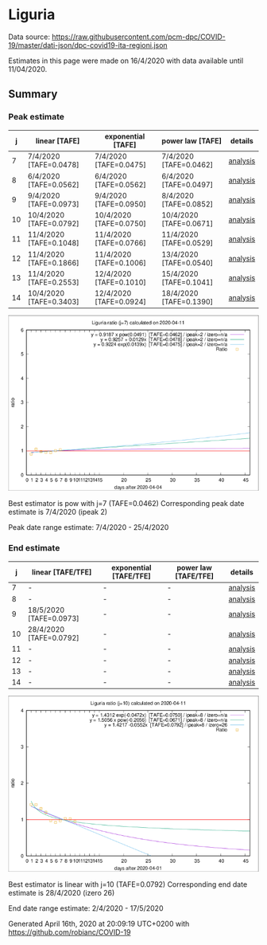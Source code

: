 # Liguria


Data source: https://raw.githubusercontent.com/pcm-dpc/COVID-19/master/dati-json/dpc-covid19-ita-regioni.json

Estimates in this page were made on 16/4/2020 with data available until 11/04/2020.


## Summary 

### Peak estimate 
|j|linear [TAFE]|exponential [TAFE]|power law [TAFE]|details|
|---|----|-----------|---------|-------|
|7|7/4/2020 [TAFE=0.0478]|7/4/2020 [TAFE=0.0475]|7/4/2020 [TAFE=0.0462]|[analysis](COVID-19_liguria_j7_2020-04-11.md)|
|8|6/4/2020 [TAFE=0.0562]|6/4/2020 [TAFE=0.0562]|6/4/2020 [TAFE=0.0497]|[analysis](COVID-19_liguria_j8_2020-04-11.md)|
|9|9/4/2020 [TAFE=0.0973]|9/4/2020 [TAFE=0.0950]|8/4/2020 [TAFE=0.0852]|[analysis](COVID-19_liguria_j9_2020-04-11.md)|
|10|10/4/2020 [TAFE=0.0792]|10/4/2020 [TAFE=0.0750]|10/4/2020 [TAFE=0.0671]|[analysis](COVID-19_liguria_j10_2020-04-11.md)|
|11|11/4/2020 [TAFE=0.1048]|11/4/2020 [TAFE=0.0766]|11/4/2020 [TAFE=0.0529]|[analysis](COVID-19_liguria_j11_2020-04-11.md)|
|12|11/4/2020 [TAFE=0.1866]|11/4/2020 [TAFE=0.1006]|13/4/2020 [TAFE=0.0540]|[analysis](COVID-19_liguria_j12_2020-04-11.md)|
|13|11/4/2020 [TAFE=0.2553]|12/4/2020 [TAFE=0.1010]|15/4/2020 [TAFE=0.1041]|[analysis](COVID-19_liguria_j13_2020-04-11.md)|
|14|10/4/2020 [TAFE=0.3403]|12/4/2020 [TAFE=0.0924]|18/4/2020 [TAFE=0.1390]|[analysis](COVID-19_liguria_j14_2020-04-11.md)|

![best peak estimate](COVID-19_liguria_j7_2020-04-11.png)

Best estimator is pow with j=7 (TAFE=0.0462)
Corresponding peak date estimate is 7/4/2020 (ipeak 2)


Peak date range estimate: 7/4/2020 - 25/4/2020

### End estimate 
|j|linear [TAFE/TFE]|exponential [TAFE/TFE]|power law [TAFE/TFE]|details|
|---|----|-----------|---------|-------|
|7|-|-|-|[analysis](COVID-19_liguria_j7_2020-04-11.md)|
|8|-|-|-|[analysis](COVID-19_liguria_j8_2020-04-11.md)|
|9|18/5/2020 [TAFE=0.0973]|-|-|[analysis](COVID-19_liguria_j9_2020-04-11.md)|
|10|28/4/2020 [TAFE=0.0792]|-|-|[analysis](COVID-19_liguria_j10_2020-04-11.md)|
|11|-|-|-|[analysis](COVID-19_liguria_j11_2020-04-11.md)|
|12|-|-|-|[analysis](COVID-19_liguria_j12_2020-04-11.md)|
|13|-|-|-|[analysis](COVID-19_liguria_j13_2020-04-11.md)|
|14|-|-|-|[analysis](COVID-19_liguria_j14_2020-04-11.md)|

![best zero estimate](COVID-19_liguria_j10_2020-04-11.png)

Best estimator is linear with j=10 (TAFE=0.0792)
Corresponding end date estimate is 28/4/2020 (izero 26)


End date range estimate: 2/4/2020 - 17/5/2020

Generated April 16th, 2020 at 20:09:19 UTC+0200 with https://github.com/robianc/COVID-19
